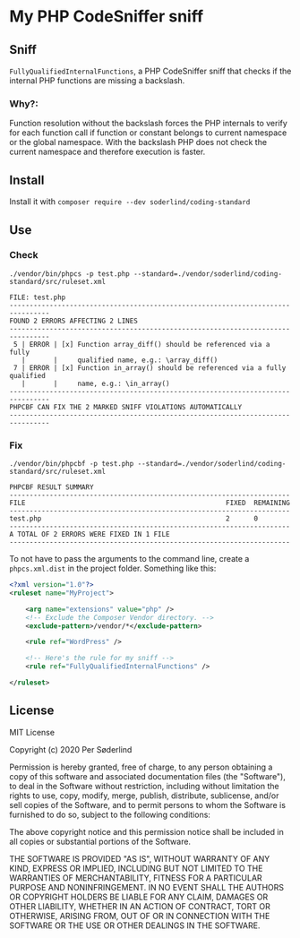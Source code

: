 # My PHP CodeSniffer sniff


## Sniff

`FullyQualifiedInternalFunctions`, a PHP CodeSniffer sniff that checks if the internal PHP functions are missing a backslash.

### Why?:

Function resolution without the backslash forces the PHP internals to verify for each function call if function or constant belongs to current namespace or the global namespace. With the backslash PHP does not check the current namespace and therefore execution is faster.

## Install

Install it with `composer require --dev soderlind/coding-standard`

## Use

### Check
`./vendor/bin/phpcs -p test.php --standard=./vendor/soderlind/coding-standard/src/ruleset.xml`

```
FILE: test.php
--------------------------------------------------------------------------------
FOUND 2 ERRORS AFFECTING 2 LINES
--------------------------------------------------------------------------------
 5 | ERROR | [x] Function array_diff() should be referenced via a fully
   |       |     qualified name, e.g.: \array_diff()
 7 | ERROR | [x] Function in_array() should be referenced via a fully qualified
   |       |     name, e.g.: \in_array()
--------------------------------------------------------------------------------
PHPCBF CAN FIX THE 2 MARKED SNIFF VIOLATIONS AUTOMATICALLY
--------------------------------------------------------------------------------
```

### Fix

`./vendor/bin/phpcbf -p test.php --standard=./vendor/soderlind/coding-standard/src/ruleset.xml`

```
PHPCBF RESULT SUMMARY
----------------------------------------------------------------------
FILE                                                  FIXED  REMAINING
----------------------------------------------------------------------
test.php                                              2      0
----------------------------------------------------------------------
A TOTAL OF 2 ERRORS WERE FIXED IN 1 FILE
----------------------------------------------------------------------
```

To not have to pass the arguments to the command line, create a `phpcs.xml.dist` in the project folder. Something like this:

```xml
<?xml version="1.0"?>
<ruleset name="MyProject">

	<arg name="extensions" value="php" />
	<!-- Exclude the Composer Vendor directory. -->
	<exclude-pattern>/vendor/*</exclude-pattern>

	<rule ref="WordPress" />

	<!-- Here's the rule for my sniff -->
	<rule ref="FullyQualifiedInternalFunctions" />

</ruleset>
```

## License

MIT License

Copyright (c) 2020 Per Søderlind

Permission is hereby granted, free of charge, to any person obtaining a copy
of this software and associated documentation files (the "Software"), to deal
in the Software without restriction, including without limitation the rights
to use, copy, modify, merge, publish, distribute, sublicense, and/or sell
copies of the Software, and to permit persons to whom the Software is
furnished to do so, subject to the following conditions:

The above copyright notice and this permission notice shall be included in all
copies or substantial portions of the Software.

THE SOFTWARE IS PROVIDED "AS IS", WITHOUT WARRANTY OF ANY KIND, EXPRESS OR
IMPLIED, INCLUDING BUT NOT LIMITED TO THE WARRANTIES OF MERCHANTABILITY,
FITNESS FOR A PARTICULAR PURPOSE AND NONINFRINGEMENT. IN NO EVENT SHALL THE
AUTHORS OR COPYRIGHT HOLDERS BE LIABLE FOR ANY CLAIM, DAMAGES OR OTHER
LIABILITY, WHETHER IN AN ACTION OF CONTRACT, TORT OR OTHERWISE, ARISING FROM,
OUT OF OR IN CONNECTION WITH THE SOFTWARE OR THE USE OR OTHER DEALINGS IN THE
SOFTWARE.